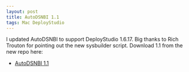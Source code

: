 ```yaml
---
layout: post
title: AutoDSNBI 1.1
tags: Mac DeployStudio
---
```


I updated AutoDSNBI to support DeployStudio 1.6.17. Big thanks to Rich Trouton for pointing out the new sysbuilder script. Download 1.1 from the new repo here:

* [AutoDSNBI 1.1](https://github.com/MagerValp/AutoDSNBI)
